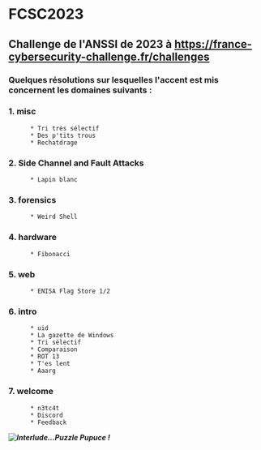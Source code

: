 # FCSC2023
## Challenge de l'ANSSI de 2023 à https://france-cybersecurity-challenge.fr/challenges

### Quelques résolutions sur lesquelles l'accent est mis concernent les domaines suivants :

   ### 1. misc
   
          * Tri très sélectif
          * Des p'tits trous
          * Rechatdrage

   ### 2. Side Channel and Fault Attacks 

          * Lapin blanc
 
   ### 3. forensics 

          * Weird Shell
       
   ### 4. hardware 

          * Fibonacci
      
   ### 5. web 

          * ENISA Flag Store 1/2

   ### 6. intro 

          * uid 
          * La gazette de Windows 
          * Tri sélectif 
          * Comparaison 
          * ROT 13 
          * T'es lent 
          * Aaarg 
      
   ### 7. welcome 

          * n3tc4t 
          * Discord 
          * Feedback
      
      
***![Interlude...Puzzle Pupuce !](https://github.com/JackeOLantern/FCSC2023/issues/1)***
